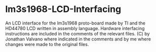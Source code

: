 lm3s1968-LCD-Interfacing
========================

An LCD interface for the lm3s1968 proto-board made by TI and the HD44780 LCD written in assembly language. 
Hardware interfacing instructions are included in the comments of the relevant files.
(C) by Jonathan Valvano where indicated in the comments and by me where changes were made to the original files.
